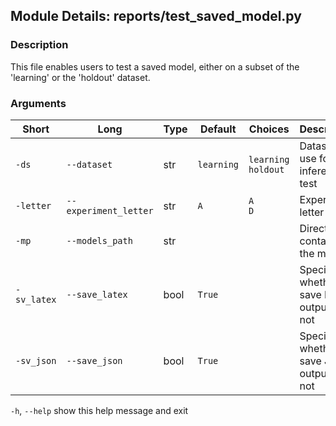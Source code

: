 ## Module Details: reports/test_saved_model.py

### Description

This file enables users to test a saved model, either on a subset of the 'learning' or the
'holdout' dataset.

### Arguments

| Short 	     | Long              	   | Type    	  | Default     | Choices                  | Description                                 |
|-------------|-----------------------|------------|-------------|--------------------------|---------------------------------------------|
| `-ds`       | `--dataset`           | str     	  | 	`learning` | `learning`<br/>`holdout` | Dataset to use for inference test           |
| `-letter`   | `--experiment_letter` | str     	  | 	`A`        | `A`<br/>`D`              | Experiment letter                           |
| `-mp`       | `--models_path`       | str     	  | 	           |                          | Directory containing the models             |
| `-sv_latex` | `--save_latex`        | bool     	 | `True`	     |                          | Specify whether to save LaTeX output or not |
| `-sv_json`  | `--save_json`         | bool     	 | `True`	     |                          | Specify whether to save JSON output or not  |

``-h``, ``--help``
show this help message and exit